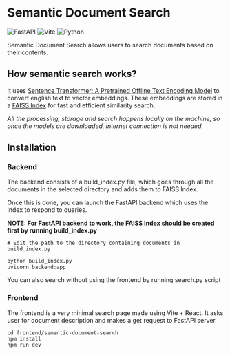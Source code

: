# Semantic Document Search

![FastAPI](https://img.shields.io/badge/fastapi-109989?style=for-the-badge&logo=FASTAPI&logoColor=white)
![Vite](https://img.shields.io/badge/Vite-B73BFE?style=for-the-badge&logo=vite&logoColor=FFD62E)
![Python](https://img.shields.io/badge/Python-FFD43B?style=for-the-badge&logo=python&logoColor=blue)

Semantic Document Search allows users to search documents based on their contents.


## How semantic search works?

It uses [Sentence Transformer: A Pretrained Offline Text Encoding Model](https://github.com/UKPLab/sentence-transformers) to convert english text to vector embeddings. These embeddings are stored in a [FAISS Index](https://github.com/facebookresearch/faiss) for fast and efficient similarity search.   

*All the processing, storage and search happens locally on the machine, so once the models are downloaded, internet connection is not needed.*

## Installation

### Backend

The backend consists of a build_index.py file, which goes through all the documents in the selected directory and adds them to FAISS Index.

Once this is done, you can launch the FastAPI backend which uses the Index to respond to queries. 

**NOTE: For FastAPI backend to work, the FAISS Index should be created first by running build_index.py**

```
# Edit the path to the directory containing documents in build_index.py

python build_index.py
uvicorn backend:app
```
You can also search without using the frontend by running search.py script

### Frontend

The frontend is a very minimal search page made using Vite + React. It asks user for document description and makes a get request to FastAPI server.

```
cd frontend/semantic-document-search
npm install
npm run dev
```


